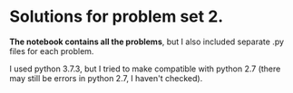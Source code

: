 # Solutions for problem set 2.

**The notebook contains all the problems**, but I also included separate .py files for each problem. 

I used python 3.7.3, but I tried to make compatible with python 2.7 (there may still be errors in python 2.7, I haven't checked).
